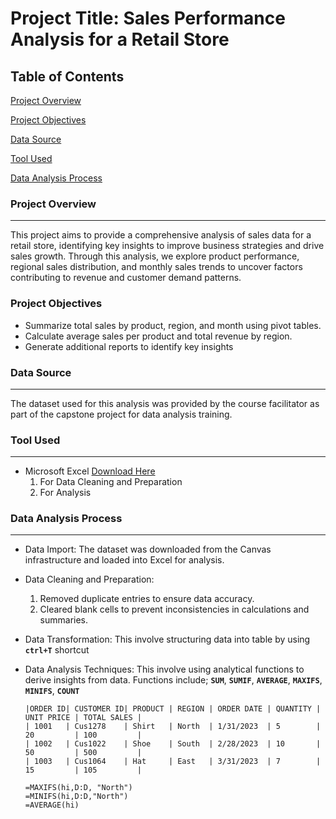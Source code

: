 # Project Title: Sales Performance Analysis for a Retail Store

## Table of Contents
[Project Overview](#project-overview)

[Project Objectives](#project-objectives)

[Data Source](#data-source)

[Tool Used](#tool-used)

[Data Analysis Process](#data-analysis-process)


### Project Overview
---
This project aims to provide a comprehensive analysis of sales data for a retail store, identifying key insights to improve business strategies and drive sales growth. Through this analysis, we explore product performance, regional sales distribution, and monthly sales trends to uncover factors contributing to revenue and customer demand patterns.

### Project Objectives
- Summarize total sales by product, region, and month using pivot tables.
- Calculate average sales per product and total revenue by region.
- Generate additional reports to identify key insights

### Data Source
---
The dataset used for this analysis was provided by the course facilitator as part of the capstone project for data analysis training.

### Tool Used 
---
- Microsoft Excel [Download Here](https://www.microsoft.com)
  1. For Data Cleaning and Preparation
  2. For Analysis
 
###  Data Analysis Process
---

- Data Import:
The dataset was downloaded from the Canvas infrastructure and loaded into Excel for analysis.

- Data Cleaning and Preparation:
  1. Removed duplicate entries to ensure data accuracy.
  2. Cleared blank cells to prevent inconsistencies in calculations and summaries.

- Data Transformation: This involve structuring data into table by using **`ctrl+T`** shortcut

- Data Analysis Techniques: This involve using analytical functions to derive insights from data. Functions include;
  **`SUM`**, **`SUMIF`**, **`AVERAGE`**, **`MAXIFS`**, **`MINIFS`**, **`COUNT`**

  ```Excel
  |ORDER ID| CUSTOMER ID| PRODUCT | REGION | ORDER DATE | QUANTITY | UNIT PRICE | TOTAL SALES | 	          
  | 1001   | Cus1278    | Shirt   | North  | 1/31/2023  | 5        | 20         | 100         |
  | 1002   | Cus1022    | Shoe    | South  | 2/28/2023  | 10       | 50         | 500         |
  | 1003   | Cus1064    | Hat     | East   | 3/31/2023  | 7        | 15         | 105         |
  
  =MAXIFS(hi,D:D, "North")
  =MINIFS(hi,D:D,"North")
  =AVERAGE(hi)
  ```

 




